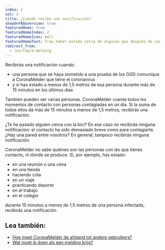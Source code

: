 ```yaml
---
index: 1
set: 3
title: ¿Cuándo recibo una notificación?
showOnFAQoverview: true
featuredHome: true
featuredHomeIndex: 2
featuredHomeIcon: bell
featuredHomeText: Tras haber estado cerca de alguien que después de vuestro encuentro se hizo un test y resultó tener el coronavirus.
redirect_from: 
  - /es/faq/4-melding
---
```

Recibirás una notificación cuando:
- una persona que se haya sometido a una prueba de los GGD comunique a CoronaMelder que tiene el coronavirus
- y si has estado a menos de 1,5 metros de esa persona durante más de 15 minutos en los últimos días

También pueden ser varias personas. CoronaMelder cuenta todos los momentos de contacto con personas contagiadas en un día. Si la suma de todos ellos da más de 15 minutos a menos de 1,5 metros, recibirás una notificación.

¿Te ha pasado alguien cerca con la bici? En ese caso no recibirás ninguna notificación: el contacto ha sido demasiado breve como para contagiarte. ¿Hay una pared entre vosotros? En general, tampoco recibirás ninguna notificación.
 
CoronaMelder no sabe quiénes son las personas con las que tienes contacto, ni dónde se produce. Si, por ejemplo, has estado:

- en una reunión o una cena
- en una tienda
- haciendo cola
- en un viaje
- practicando deporte
- en el trabajo
- en el colegio

durante 15 minutos a menos de 1,5 metros de una persona infectada, recibirás una notificación.

## Lea también:

- [Hoe meet CoronaMelder de afstand tot andere gebruikers?](/{{page.lang}}/faq/2-1-hoe-meet-coronamelder-de-afstand) 
- [Wat moet ik doen als een melding krijg?](/{{page.lang}}/faq/1-5-wat-moet-ik-doen-als-ik-een-melding-krijg)
